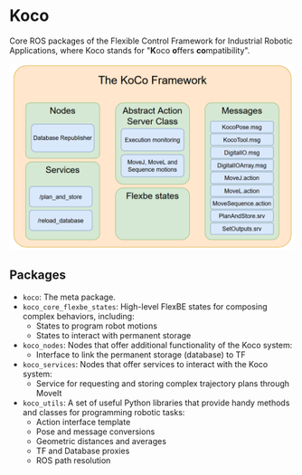 # Koco

Core ROS packages of the Flexible Control Framework for Industrial Robotic Applications, where Koco stands for "**K**oco **o**ffers **co**mpatibility".  

<img src="doc/koco.png" alt="koco" width="600"/>

## Packages
* `koco`: The meta package.
* `koco_core_flexbe_states`: High-level FlexBE states for composing complex behaviors, including:
  * States to program robot motions
  * States to interact with permanent storage
* `koco_nodes`: Nodes that offer additional functionality of the Koco system:
  * Interface to link the permanent storage (database) to TF
* `koco_services`: Nodes that offer services to interact with the Koco system:
  * Service for requesting and storing complex trajectory plans through MoveIt
* `koco_utils`: A set of useful Python libraries that provide handy methods and classes for programming robotic tasks:
  * Action interface template
  * Pose and message conversions
  * Geometric distances and averages
  * TF and Database proxies
  * ROS path resolution
